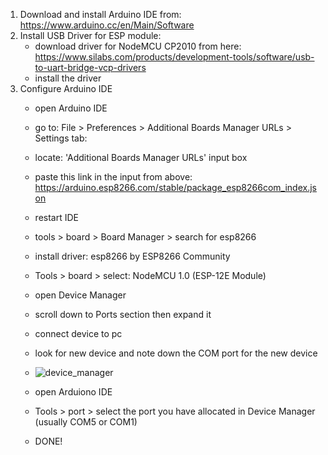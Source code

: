 1. Download and install Arduino IDE from: https://www.arduino.cc/en/Main/Software
2. Install USB Driver for ESP module:
      - download driver for NodeMCU CP2010 from here: https://www.silabs.com/products/development-tools/software/usb-to-uart-bridge-vcp-drivers
      - install the driver
3.  Configure Arduino IDE
      - open Arduino IDE
      - go to: File > Preferences > Additional Boards Manager URLs > Settings  tab:
      - locate: 'Additional Boards Manager URLs' input box
      - paste this link in the input from above: https://arduino.esp8266.com/stable/package_esp8266com_index.json
      - restart IDE
      - tools > board > Board Manager > search for esp8266
      - install driver: esp8266 by ESP8266 Community
      - Tools > board > select: NodeMCU 1.0 (ESP-12E Module)
      - open Device Manager
      - scroll down to Ports section then expand it
      - connect device to pc
      - look for new device and note down the COM port for the new device
      
      - ![device_manager](https://user-images.githubusercontent.com/31028022/69596255-af995380-100a-11ea-9863-792ed2bc4426.PNG)
     
     - open Arduiono IDE
      - Tools > port > select the port you have allocated in Device Manager (usually COM5 or COM1)
      - DONE!
